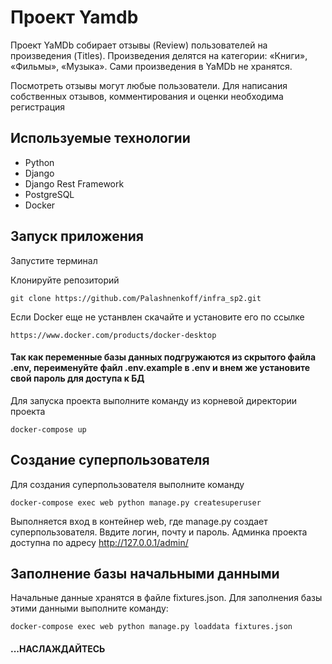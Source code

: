 # Проект Yamdb

Проект YaMDb собирает отзывы (Review) пользователей на произведения (Titles). Произведения делятся на категории: «Книги», «Фильмы», «Музыка». Сами произведения в YaMDb не хранятся.

Посмотреть отзывы могут любые пользователи. Для написания собственных отзывов, комментирования и оценки необходима регистрация



## Используемые технологии

- Python
- Django
- Django Rest Framework
- PostgreSQL
- Docker

## Запуск приложения
Запустите терминал

Клонируйте репозиторий 
```
git clone https://github.com/Palashnenkoff/infra_sp2.git
```
Если Docker еще не устанвлен скачайте и установите его по ссылке
```
https://www.docker.com/products/docker-desktop
```

#### **Так как переменные базы данных подгружаются из скрытого файла .env,  переименуйте файл .env.example в .env и внем же установите свой пароль для доступа к БД**

Для запуска проекта выполните команду из корневой директории проекта

```
docker-compose up
```

## Создание суперпользователя

Для создания суперпользователя выполните команду

```
docker-compose exec web python manage.py createsuperuser
```
Выполняется вход в контейнер web, где manage.py создает суперпользователя. 
Ввдите логин, почту и пароль. Админка проекта доступна по адресу http://127.0.0.1/admin/

## Заполнение базы начальными данными

Начальные данные хранятся в файле fixtures.json.
Для заполнения базы этими данными выполните команду:

```
docker-compose exec web python manage.py loaddata fixtures.json
```



#### ...НАСЛАЖДАЙТЕСЬ
